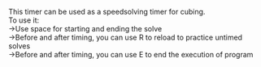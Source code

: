 This timer can be used as a speedsolving timer for cubing.\
To use it: \
    ->Use space for starting and ending the solve\
    ->Before and after timing, you can use R to reload to practice untimed solves\
    ->Before and after timing, you can use E to end the execution of program
